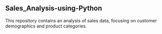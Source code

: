 ## Sales_Analysis-using-Python
This repository contains an analysis of sales data, focusing on customer demographics and product categories.



